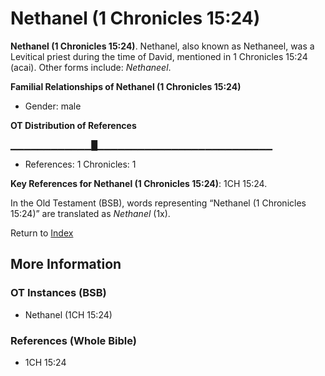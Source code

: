 # Nethanel (1 Chronicles 15:24)
**Nethanel (1 Chronicles 15:24)**. 
Nethanel, also known as Nethaneel, was a Levitical priest during the time of David, mentioned in 1 Chronicles 15:24 (acai). 
Other forms include: 
*Nethaneel*. 




**Familial Relationships of Nethanel (1 Chronicles 15:24)**


* Gender: male


**OT Distribution of References**

▁▁▁▁▁▁▁▁▁▁▁▁█▁▁▁▁▁▁▁▁▁▁▁▁▁▁▁▁▁▁▁▁▁▁▁▁▁▁
* References: 1 Chronicles: 1



**Key References for Nethanel (1 Chronicles 15:24)**: 
1CH 15:24. 


In the Old Testament (BSB), words representing “Nethanel (1 Chronicles 15:24)” are translated as 
*Nethanel* (1x). 




Return to [Index](00-Index.md)

## More Information

### OT Instances (BSB)

* Nethanel (1CH 15:24)



### References (Whole Bible)

* 1CH 15:24



